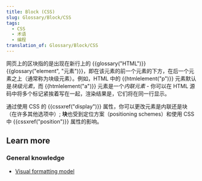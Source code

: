 ```yaml
---
title: Block (CSS)
slug: Glossary/Block/CSS
tags:
  - CSS
  - 术语
  - 编程
translation_of: Glossary/Block/CSS
---
```

网页上的区块指的是出现在新行上的 {{glossary("HTML")}} {{glossary("element", "元素")}}，即在该元素的前一个元素的下方，在后一个元素之上（通常称为块级元素）。例如，HTML 中的 {{htmlelement("p")}} 元素默认是*块级元素*，而 {{htmlelement("a")}} 元素是一个*内联元素* - 你可以在 HTML 源码中将多个标记紧挨着写在一起，渲染结果是，它们将在同一行显示。

通过使用 CSS 的 {{cssxref("display")}} 属性，你可以更改元素是内联还是块（在许多其他选项中）; **块**也受到定位方案（positioning schemes）和使用 CSS 中 {{cssxref("position")}} 属性的影响。

## Learn more

### General knowledge

- [Visual formatting model](/zh-CN/docs/Web/CSS/Visual_formatting_model)
